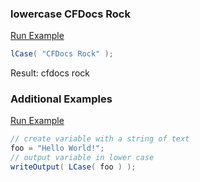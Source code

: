 ### lowercase CFDocs Rock



<a href="https://try.boxlang.io/?code=eJzLcU4sTtVQUHJ2c8lPLlYIyk%2FOVlLQtOYCAFuQBsQ%3D" target="_blank">Run Example</a>

```java
lCase( "CFDocs Rock" );

```

Result: cfdocs rock

### Additional Examples

<a href="https://try.boxlang.io/?code=eJxFjDEOglAQBft%2FiicVVP8AxIqGwsTSesVFNtmwZln4Hl%2BkoZ3MTM4YnCkYG7nQUxlFYgJhCZf5DRsR%2FI00muGKqmdVw8NcX5eqTTnD1visceYyQ62wY6CFU3EJvh9KjVu3oxr%2FVYOmTT91cSmi" target="_blank">Run Example</a>

```java
// create variable with a string of text
foo = "Hello World!";
// output variable in lower case
writeOutput( LCase( foo ) );

```


